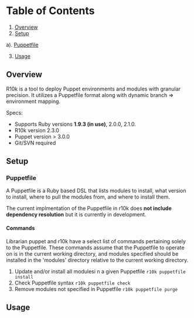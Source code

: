 # Table of Contents
1. [Overview](#overview)
2. [Setup](#setup)

  a). [Puppetfile](#puppetfile)
  
3. [Usage](#usage)

## Overview
R10k is a tool to deploy Puppet environments and modules with granular precision. It utilizes a Puppetfile format along with dynamic branch => environment mapping.

Specs:
+ Supports Ruby versions **1.9.3 (in use)**, 2.0.0, 2.1.0.
+ R10k version 2.3.0
+ Puppet version > 3.0.0
+ Git/SVN required

## Setup
### Puppetfile
A Puppetfile is a Ruby based DSL that lists modules to install, what version to install, where to pull the modules from, and where to install them. 

The current implmentation of the Puppetfile in r10k does **not include dependency resolution** but it is currently in development. 

#### Commands
Librarian puppet and r10k have a select list of commands pertaining solely to the Puppetfile. These commands assume that the Puppetfile to operate on is in the current working directory, and modules specified should be installed in the 'modules' directory relative to the current working directory. 

1. Update and/or install all modulesi n a given Puppetfile
  `r10k puppetfile install`
2. Check Puppetfile syntax 
  `r10k puppetfile check`
3. Remove modules not specified in Puppetfile 
  `r10k puppetfile purge`


## Usage
